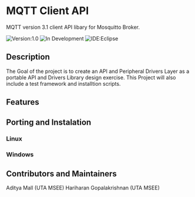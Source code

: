 
# MQTT Client API

MQTT version 3.1 client API libary for Mosquitto Broker.

![Version:1.0](https://img.shields.io/badge/Version-1.0-green.svg)
![In Development](https://img.shields.io/badge/Status-In%20Development-orange.svg)
![IDE:Eclipse](https://img.shields.io/badge/Ide-ccs8-red.svg)


## Description

The Goal of the project is to create an API and Peripheral Drivers Layer as a portable API and Drivers Library design exercise.
This Project will also include a test framework and installtion scripts.

## Features


## Porting and Instalation

### Linux


### Windows


## Contributors and Maintainers
Aditya Mall                 (UTA MSEE)
Hariharan Gopalakrishnan    (UTA MSEE)
